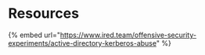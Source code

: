 # Resources

{% embed url="https://www.ired.team/offensive-security-experiments/active-directory-kerberos-abuse" %}
